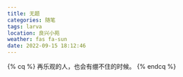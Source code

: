 ```yaml
---
title: 无题
categories: 随笔
tags: larva
location: 良兴小苑
weather: fas fa-sun
date: 2022-09-15 18:12:46
---
```

{% cq %}
再乐观的人，也会有绷不住的时候。
{% endcq %}
